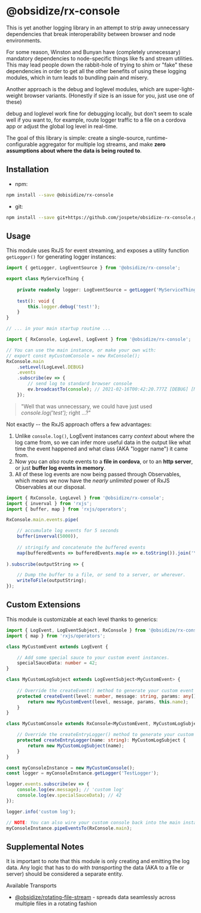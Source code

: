 # @obsidize/rx-console

This is yet another logging library in an attempt to strip away unnecessary dependencies that break
interoperability between browser and node environments.

For some reason, Winston and Bunyan have (completely unnecessary) mandatory dependencies to
node-specific things like fs and stream utilities. This may lead people down the rabbit-hole of
trying to shim or "fake" these dependencies in order to get all the other benefits of using these logging modules, which
in turn leads to bundling pain and misery.

Another approach is the debug and loglevel modules, which are super-light-weight browser variants.
(Honestly if size is an issue for you, just use one of these)

debug and loglevel work fine for debugging locally, but don't seem to scale well if you want to, for example, 
route logger traffic to a file on a cordova app or adjust the global log level in real-time.

The goal of this library is simple: create a single-source, runtime-configurable aggregator for multiple log streams, and make
**zero assumptions about where the data is being routed to**.

## Installation

- npm:

```bash
npm install --save @obisidize/rx-console
```

- git:

```bash
npm install --save git+https://github.com/jospete/obsidize-rx-console.git
```

## Usage

This module uses RxJS for event streaming, and exposes a utility function ```getLogger()``` for generating logger instances:

```typescript
import { getLogger, LogEventSource } from '@obsidize/rx-console';

export class MyServiceThing {
	
	private readonly logger: LogEventSource = getLogger('MyServiceThing');
	
	test(): void {
		this.logger.debug('test!');
	}
}

// ... in your main startup routine ...

import { RxConsole, LogLevel, LogEvent } from '@obsidize/rx-console';

// You can use the main instance, or make your own with:
// export const myCustomConsole = new RxConsole();
RxConsole.main
	.setLevel(LogLevel.DEBUG)
	.events
	.subscribe(ev => {
		// send log to standard browser console
		ev.broadcastTo(console); // 2021-02-16T00:42:20.777Z [DEBUG] [MyServiceThing] test!
	});

```

> "Well that was unnecessary, we could have just used _console.log('test');_ right ...?"

Not exactly -- the RxJS approach offers a few advantages:

1. Unlike ```console.log()```, LogEvent instances carry _context_ about where the log came from, so 
we can infer more useful data in the output like what time the event happened and what class (AKA "logger name") it came from.
2. Now you can _also_ route events to a **file in cordova**, or to an **http server**, or just **buffer log events in memory**.
3. All of these log events are now being passed through Observables, which means we now have the _nearly unlimited_ power of RxJS Observables at our disposal.

```typescript
import { RxConsole, LogLevel } from '@obsidize/rx-console';
import { inverval } from 'rxjs';
import { buffer, map } from 'rxjs/operators';

RxConsole.main.events.pipe(

	// accumulate log events for 5 seconds
	buffer(inverval(5000)),
	
	// stringify and concatenate the buffered events
	map(bufferedEvents => bufferedEvents.map(e => e.toString()).join('\n'))
	
).subscribe(outputString => {

	// Dump the buffer to a file, or send to a server, or wherever.
	writeToFile(outputString);
});

```

## Custom Extensions

This module is customizable at each level thanks to generics:

```typescript
import { LogEvent, LogEventSubject, RxConsole } from '@obsidize/rx-console';
import { map } from 'rxjs/operators';

class MyCustomEvent extends LogEvent {

	// Add some special sauce to your custom event instances.
	specialSauceData: number = 42;
}

class MyCustomLogSubject extends LogEventSubject<MyCustomEvent> {
	
	// Override the createEvent() method to generate your custom event type.
	protected createEvent(level: number, message: string, params: any[]): MyCustomEvent {
		return new MyCustomEvent(level, message, params, this.name);
	}
}

class MyCustomConsole extends RxConsole<MyCustomEvent, MyCustomLogSubject> {

	// Override the createEntryLogger() method to generate your custom subject type.
	protected createEntryLogger(name: string): MyCustomLogSubject {
		return new MyCustomLogSubject(name);
	}
}

const myConsoleInstance = new MyCustomConsole();
const logger = myConsoleInstance.getLogger('TestLogger');

logger.events.subscribe(ev => {
	console.log(ev.message); // 'custom log'
	console.log(ev.specialSauceData); // 42
});

logger.info('custom log');

// NOTE: You can also wire your custom console back into the main instance
myConsoleInstance.pipeEventsTo(RxConsole.main);

```

## Supplemental Notes

It is important to note that this module is only creating and emitting the log data.
Any logic that has to do with _transporting_ the data (AKA to a file or server) should be considered a separate entity.

Available Transports
- [@obsidize/rotating-file-stream](https://github.com/jospete/obsidize-rotating-file-stream) - spreads data seamlessly across multiple files in a rotating fashion